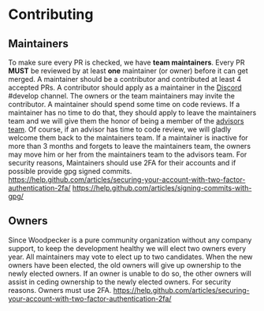 # Contributing

## Maintainers

To make sure every PR is checked, we have **team maintainers**.
Every PR **MUST** be reviewed by at least **one** maintainer (or owner) before it can get merged.
A maintainer should be a contributor and contributed at least 4 accepted PRs.
A contributor should apply as a maintainer in the [Discord](https://discord.gg/fcMQqSMXJy) #develop channel.
The owners or the team maintainers may invite the contributor.
A maintainer should spend some time on code reviews.
If a maintainer has no time to do that, they should apply to leave the maintainers team and
we will give them the honor of being a member of the [advisors
team](https://github.com/orgs/woodpecker-ci/teams/advisors/members).
Of course, if an advisor has time to code review, we will gladly welcome them back to the maintainers team.
If a maintainer is inactive for more than 3 months and forgets to leave the maintainers team,
the owners may move him or her from the maintainers team to the advisors team.
For security reasons, Maintainers should use 2FA for their accounts and if possible provide gpg signed commits.
https://help.github.com/articles/securing-your-account-with-two-factor-authentication-2fa/
https://help.github.com/articles/signing-commits-with-gpg/

## Owners

Since Woodpecker is a pure community organization without any company support, to keep the development healthy we will elect two owners every year.
All maintainers may vote to elect up to two candidates. When the new owners have been elected, the old owners will give up ownership to the newly elected owners.
If an owner is unable to do so, the other owners will assist in ceding ownership to the newly elected owners.
For security reasons. Owners must use 2FA. https://help.github.com/articles/securing-your-account-with-two-factor-authentication-2fa/
